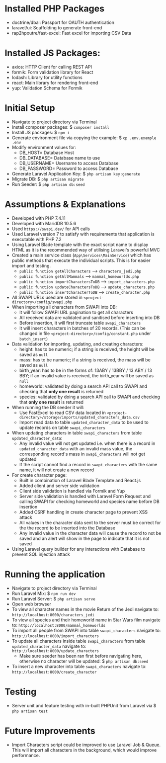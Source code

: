 # Installed PHP Packages
- doctrine/dbal: Passport for OAUTH authentication
- laravel/ui: Scaffolding to generate front-end
- rap2hpoutre/fast-excel: Fast excel for importing CSV Data

# Installed JS Packages:
- axios: HTTP Client for calling REST API
- formik: Form validation library for React
- lodash: Library for utility functions
- react: Main library for rendering front-end
- yup: Validation Schema for Formik

# Initial Setup
- Navigate to project directory via Terminal
- Install composer packages: $ `composer install`
- Install JS packages: $ `npm i`
- Generate environment file via copying the example: $ `cp .env.example .env`
- Modify environment values for:
    - DB_HOST= Database Host
    - DB_DATABASE= Database name to use
    - DB_USERNAME= Username to access Database
    - DB_PASSWORD= Password to access Database
- Generate Laravel Application Key: $ `php artisan key:generate`
- Migrate DB: $ `php artisan migrate`
- Run Seeder: $ `php artisan db:seed`

# Assumptions & Explanations
- Developed with PHP 7.4.11
- Developed with MaridDB 10.5.6
- Used `https://swapi.dev/` for API calls
- Used Laravel version 7 to satisfy with requirements that application is executable with PHP 7.2
- Using Laravel Blade template with the exact script name to display HTML as it is the recommended way of utilising Laravel's powerful MVC 
- Created a main service class (`App\Services\MainService`) which has public methods that execute the individual scripts. This is for easier import and testing.
    - `public function getAllCharacters` --> `characters_jedi.php`
    - `public function getAllMammals` --> `mammal_homeworlds.php`
    - `public function importCharactersToDB` --> `import_characters.php`
    - `public function updateCharactersToDB` --> `update_characters.php`
    - `public function insertCharacterToDB` --> `create_character.php`
- All SWAPI URLs used are stored in `<project-directory>/config/swapi.php` 
- When importing all characters from SWAPI into DB:
    - It will follow SWAPI URL pagination to get all characters
    - All received data are validated and sanitised before inserting into DB
    - Before insertion, it will first truncate table `swapi_characters`
    - It will insert characters in batches of 20 records. (This can be changed in file `<project-directory>/config/constant.php` under `batch_insert`)
- Data validation for importing, updating, and creating characters:
    - height: has to be numeric; if a string is received, the height will be saved as `null`
    - mass: has to be numeric; if a string is received, the mass will be saved as `null`
    - birth_year: has to be in the forms of: 13ABY / 13BBY / 13 ABY / 13 BBY; if an invalid value is received, the birth_year will be saved as `null`
    - homeworld: validated by doing a search API call to SWAPI and checking that **only one result** is returned 
    - species: validated by doing a search API call to SWAPI and checking that **only one result** is returned
- When running the DB seeder it will:
    - Use FastExcel to read CSV data located in `<project-directory>/storage/imports/updated_characters_data.csv`
    - Import read data to table `updated_character_data` to be used to update records on table `swapi_characters` 
- When updating characters in table `swapi_characters` from table `updated_character_data`:
    - Any invalid value will not get updated i.e. when there is a record in `updated_character_data` with an invalid mass value, the corresponding record's mass in `swapi_characters` will not get updated  
    - If the script cannot find a record in `swapi_characters` with the same name, it will not create a new record
- For create character page:
    - Built in combination of Laravel Blade Template and React.js
    - Added client and server side validation
    - Client side validation is handled via Formik and Yup
    - Server side validation is handled with Laravel Form Request and calling SWAPI for checking homeworld and species name before DB insertion
    - Added CSRF handling in create character page to prevent XSS attack
    - All values in the character data sent to the server must be correct for the the record to be inserted into the Database
    - Any invalid value in the character data will cause the record to not be saved and an alert will show in the page to indicate that it is not saved 
- Using Laravel query builder for any interactions with Database to prevent SQL injection attack 

# Running the application
- Navigate to project directory via Terminal
- Run Laravel Mix: $ `npm run dev`
- Run Laravel Server: $ `php artisan serve`
- Open web browser
- To view all character names in the movie Return of the Jedi navigate to: `http://localhost:8000/characters_jedi` 
- To view all species and their homeworld name in Star Wars film navigate to: `http://localhost:8000/mammal_homeworlds`
- To import all people from SWAPI into table `swapi_characters` navigate to: `http://localhost:8000/import_characters`
- To update all characters inside table `swapi_characters` from table `updated_character_data` navigate to: `http://localhost:8000/update_characters`
    - Make sure seeder has been ran first before navigating here, otherwise no character will be updated: $ `php artisan db:seed`
- To insert a new character into table `swapi_characters` navigate to: `http://localhost:8000/create_character`

# Testing
- Server unit and feature testing with in-built PHPUnit from Laravel via $ `php artisan test`

# Future Improvements 
- Import Characters script could be improved to use Laravel Job & Queue. This will import all characters in the background, which would improve performance. 
